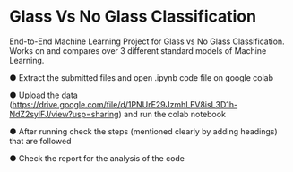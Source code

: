# Glass Vs No Glass Classification
End-to-End Machine Learning Project for Glass vs No Glass Classification. Works on and compares over 3 different standard models of Machine Learning.

● Extract the submitted files and open .ipynb code file on google colab

● Upload the data (https://drive.google.com/file/d/1PNUrE29JzmhLFV8isL3D1h-NdZ2sylFJ/view?usp=sharing) and run the colab notebook

● After running check the steps (mentioned clearly by adding headings) that are
followed

● Check the report for the analysis of the code
